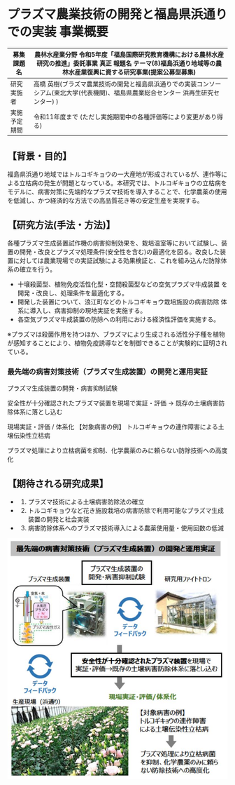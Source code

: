 # プラズマ農業技術の開発と福島県浜通りでの実装 事業概要

|募集課題名| 農林水産業分野 令和5年度「福島国際研究教育機構における農林水産研究の推進」委託事業 真正 報題名 テーマ(8)福島浜通り地域等の農林水産業復興に資する研究事業(提案公募型募集)|
|---|---|
|研究実施者|高橋 英樹(ブラズマ農業技術の開発と福島県浜通りでの実装コンソーシアム(東北大学(代表機関)、福島県農業総合センター 浜再生研究センター) )|
|実施予定期間| 令和11年度まで (ただし実施期間中の各種評価等により変更があり得る)|

## 【背景・目的】

福島県浜通り地域ではトルコギキョウの一大産地が形成されているが、連作等による立枯病の発生が問題となっている。本研究では、トルコギキョウの立枯病をモデルに、病害対策に先端的なプラズマ技術を導入することで、化学農薬の使用を低減し、かつ経済的な方法での高品質花き等の安定生産を実現する。

## 【研究方法(手法・方法)】

各種プラズマ生成装置試作機の病害抑制効果を、栽培温室等において試験し、装置の開発・改良とプラズマ処理条件(安全性を含む)の最適化を図る。改良した装置に対しては農業現場での実証試験による効果検証と、これを組み込んだ防除体系の確立を行う。

- 十壌殺菌型、植物免疫活性化型・空間殺菌型などの空気プラズマ牛成装置 を開発・改良し、処理条件を最適化する。
- 開発した装置について、浪江町などのトルコギキョウ栽培施設の病害防除 体系に導入し、病害抑制の現地実証を実施する。
- 各空気プラズマ牛成装置の防除への利用における経済性評価を実施する。

※プラズマは殺菌作用を持つほか、ブラズマにより生成される活性分子種を植物が感知することにより、植物免疫誘導などを制御できることが実験的に証明されている。

### 最先端の病害対策技術（プラズマ生成装置）の開発と運用実証

プラズマ生成装置の開発・病害抑制試験

安全性が十分確認されたプラズマ装置を現場で実証・評価 → 既存の土壌病害防除体系に落とし込む

現場実証・評価 / 体系化
【対象病害の例】
トルコギキョウの連作障害による土壌伝染性立枯病

プラズマ処理により立枯病菌を抑制、化学農薬のみに頼らない防除技術への高度化

## 【期待される研究成果】

- 1. プラズマ技術による土壌病害防除法の確立
- 2. トルコギキョウなど花き施設栽培の病害防除で利用可能なプラズマ生成装置の開発と社会実装
- 3. 病害防除体系へのブラズマ技術導入による農薬使用量・使用回数の低減

![](_page_0_Figure_16.jpeg)
